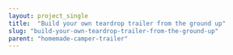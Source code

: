 ```yaml
---
layout: project_single
title:  "Build your own teardrop trailer from the ground up"
slug: "build-your-own-teardrop-trailer-from-the-ground-up"
parent: "homemade-camper-trailer"
---
```

 
